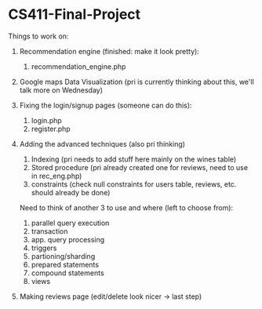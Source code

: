 # CS411-Final-Project
Things to work on:
1. Recommendation engine (finished: make it look pretty):
   1. recommendation_engine.php
2. Google maps Data Visualization (pri is currently thinking about this, we'll talk more on Wednesday)
3. Fixing the login/signup pages (someone can do this):
    1. login.php
    2. register.php
4. Adding the advanced techniques (also pri thinking)
    1. Indexing (pri needs to add stuff here mainly on the wines table)
    2. Stored procedure (pri already created one for reviews, need to use in rec_eng.php)
    3. constraints (check null constraints for users table, reviews, etc. should already be done)
    
    Need to think of another 3 to use and where (left to choose from):
    1.    parallel query execution
    2.   transaction
    3.  app. query processing
    4.   triggers
    5.    partioning/sharding
    6.   prepared statements
    7.  compound statements
    8. views
5. Making reviews page (edit/delete look nicer -> last step)
